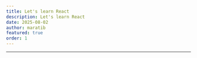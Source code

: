 ```yaml
---
title: Let's learn React
description: Let's learn React
date: 2025-08-02
author: maratib
featured: true
order: 1
---
```


---
